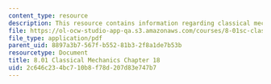 ```yaml
---
content_type: resource
description: This resource contains information regarding classical mechanics.
file: https://ol-ocw-studio-app-qa.s3.amazonaws.com/courses/8-01sc-classical-mechanics-fall-2016/2c646c234bc710b8f78d207d83e747b7_MIT8_01F16_chapter18.pdf
file_type: application/pdf
parent_uid: 8897a3b7-567f-b552-81b3-2f8a1de7b53b
resourcetype: Document
title: 8.01 Classical Mechanics Chapter 18
uid: 2c646c23-4bc7-10b8-f78d-207d83e747b7
---
```

